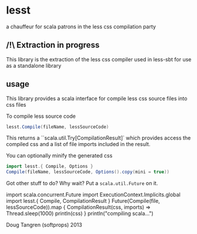 # lesst

a chauffeur for scala patrons in the less css compilation party

## /!\ Extraction in progress

This library is the extraction of the less css compiler used
in less-sbt for use as a standalone library


## usage

This library provides a scala interface for compile less css source files into css files

To compile less source code

```scala
lesst.Compile(fileName, lessSourceCode)
```

This returns a ``scala.util.Try[CompilationResult]` which provides access the compiled css
and a list of file imports included in the result.

You can optionally minify the generated css 

```scala
import lesst.{ Compile, Options }
Compile(fileName, lessSourceCode, Options().copy(mini = true))
```

Got other stuff to do? Why wait? Put a `scala.util.Future` on it.

import scala.concurrent.Future
import ExecutionContext.Implicits.global
import lesst.{ Compile, CompilationResult }
Future(Compile(file, lessSourceCode)).map {
  CompilationResult(css, imports) =>
    Thread.sleep(1000)
    println(css)
}
println("compiling scala...")


Doug Tangren (softprops) 2013
